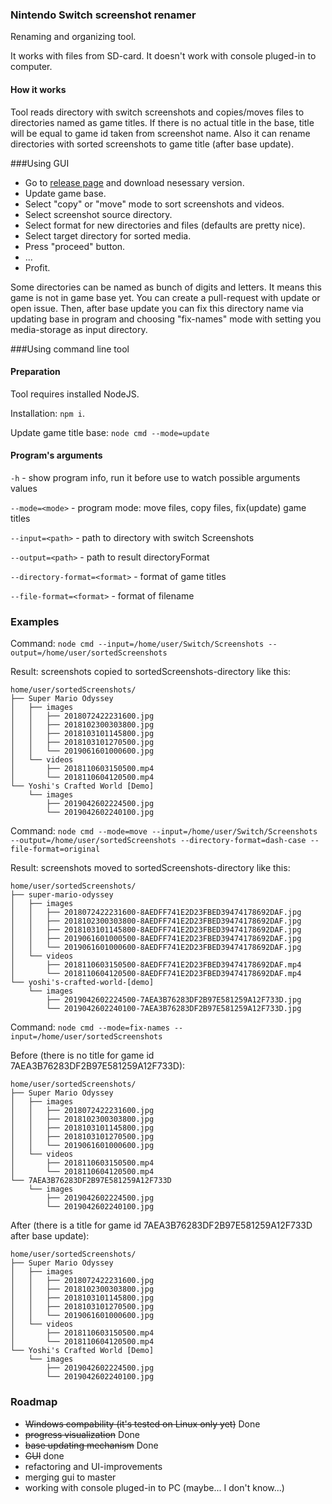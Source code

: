 ### Nintendo Switch screenshot renamer
Renaming and organizing tool.

It works with files from SD-card. It doesn't work with console pluged-in to computer.

#### How it works
Tool reads directory with switch screenshots and copies/moves files to directories named as game titles. If there is no actual title in the base, title will be equal to game id taken from screenshot name.
Also it can rename directories with sorted screenshots to game title (after base update).

###Using GUI

- Go to [release page](https://github.com/little-mystic-stuff/nsw-screenshot-renamer/releases/tag/v2.0.3) and download nesessary version.
- Update game base.
- Select "copy" or "move" mode to sort screenshots and videos.
- Select screenshot source directory.
- Select format for new directories and files (defaults are pretty nice).
- Select target directory for sorted media.
- Press "proceed" button.
- ...
- Profit.

Some directories can be named as bunch of digits and letters. It means this game is not in game base yet. You can create a pull-request with update or open issue.
Then, after base update you can fix this directory name via updating base in program and choosing "fix-names" mode with setting you media-storage as input directory.

###Using command line tool

#### Preparation
Tool requires installed NodeJS.

Installation: ```npm i```.

Update game title base: ```node cmd --mode=update```

#### Program's arguments
```-h``` - show program info, run it before use to watch possible arguments values

```--mode=<mode>``` - рrogram mode: move files, copy files, fix(update) game titles

```--input=<path>``` - path to directory with switch Screenshots

```--output=<path>``` - path to result directoryFormat

```--directory-format=<format>``` - format of game titles

```--file-format=<format>``` - format of filename

### Examples
Command: ```node cmd --input=/home/user/Switch/Screenshots --output=/home/user/sortedScreenshots```

Result: screenshots copied to sortedScreenshots-directory like this:
```
home/user/sortedScreenshots/
├── Super Mario Odyssey
│   ├── images
│   │   ├── 2018072422231600.jpg
│   │   ├── 2018102300303800.jpg
│   │   ├── 2018103101145800.jpg
│   │   ├── 2018103101270500.jpg
│   │   └── 2019061601000600.jpg
│   └── videos
│       ├── 2018110603150500.mp4
│       └── 2018110604120500.mp4
└── Yoshi's Crafted World [Demo]
    └── images
        ├── 2019042602224500.jpg
        └── 2019042602240100.jpg
```

Command: ```node cmd --mode=move --input=/home/user/Switch/Screenshots --output=/home/user/sortedScreenshots --directory-format=dash-case --file-format=original```

Result: screenshots moved to sortedScreenshots-directory like this:
```
home/user/sortedScreenshots/
├── super-mario-odyssey
│   ├── images
│   │   ├── 2018072422231600-8AEDFF741E2D23FBED39474178692DAF.jpg
│   │   ├── 2018102300303800-8AEDFF741E2D23FBED39474178692DAF.jpg
│   │   ├── 2018103101145800-8AEDFF741E2D23FBED39474178692DAF.jpg
│   │   ├── 2019061601000500-8AEDFF741E2D23FBED39474178692DAF.jpg
│   │   └── 2019061601000600-8AEDFF741E2D23FBED39474178692DAF.jpg
│   └── videos
│       ├── 2018110603150500-8AEDFF741E2D23FBED39474178692DAF.mp4
│       └── 2018110604120500-8AEDFF741E2D23FBED39474178692DAF.mp4
└── yoshi's-crafted-world-[demo]
    └── images
        ├── 2019042602224500-7AEA3B76283DF2B97E581259A12F733D.jpg
        └── 2019042602240100-7AEA3B76283DF2B97E581259A12F733D.jpg
```

Command: ```node cmd --mode=fix-names --input=/home/user/sortedScreenshots```

Before (there is no title for game id 7AEA3B76283DF2B97E581259A12F733D):
```
home/user/sortedScreenshots/
├── Super Mario Odyssey
│   ├── images
│   │   ├── 2018072422231600.jpg
│   │   ├── 2018102300303800.jpg
│   │   ├── 2018103101145800.jpg
│   │   ├── 2018103101270500.jpg
│   │   └── 2019061601000600.jpg
│   └── videos
│       ├── 2018110603150500.mp4
│       └── 2018110604120500.mp4
└── 7AEA3B76283DF2B97E581259A12F733D
    └── images
        ├── 2019042602224500.jpg
        └── 2019042602240100.jpg
```
After (there is a title for game id 7AEA3B76283DF2B97E581259A12F733D after base update):
```
home/user/sortedScreenshots/
├── Super Mario Odyssey
│   ├── images
│   │   ├── 2018072422231600.jpg
│   │   ├── 2018102300303800.jpg
│   │   ├── 2018103101145800.jpg
│   │   ├── 2018103101270500.jpg
│   │   └── 2019061601000600.jpg
│   └── videos
│       ├── 2018110603150500.mp4
│       └── 2018110604120500.mp4
└── Yoshi's Crafted World [Demo]
    └── images
        ├── 2019042602224500.jpg
        └── 2019042602240100.jpg
```

### Roadmap
- ~~Windows compability (it's tested on Linux only yet)~~ Done
- ~~progress visualization~~ Done
- ~~base updating mechanism~~ Done
- ~~GUI~~ done
- refactoring and UI-improvements
- merging gui to master
- working with console pluged-in to PC (maybe... I don't know...)
